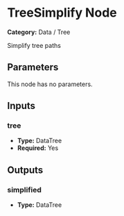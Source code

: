 
# TreeSimplify Node

**Category:** Data / Tree

Simplify tree paths

## Parameters

This node has no parameters.

## Inputs


### tree
- **Type:** DataTree
- **Required:** Yes



## Outputs


### simplified
- **Type:** DataTree




